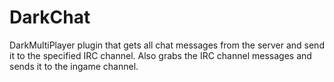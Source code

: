 DarkChat
========

DarkMultiPlayer plugin that gets all chat messages from the server and send it to the specified IRC channel. Also grabs the IRC channel messages and sends it to the ingame channel.
